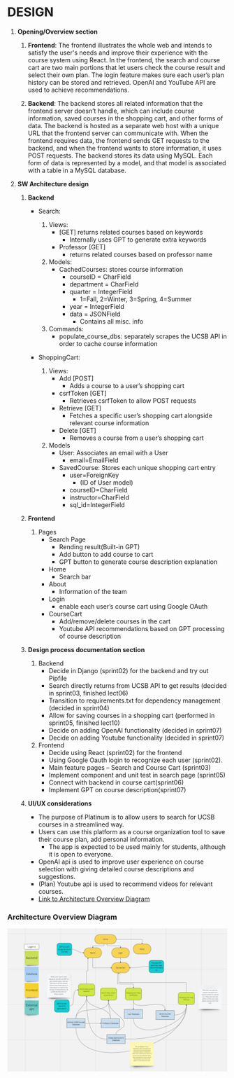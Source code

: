 # DESIGN

1. **Opening/Overview section**
    1. **Frontend**: The frontend illustrates the whole web and intends to satisfy the user's needs and improve their experience with the course system using React. In the frontend, the search and course cart are two main portions that let users check the course result and select their own plan. The login feature makes sure each user’s plan history can be stored and retrieved. OpenAI and YouTube API are used to achieve recommendations.

    2. **Backend**: The backend stores all related information that the frontend server doesn’t handle, which can include course information, saved courses in the shopping cart, and other forms of data. The backend is hosted as a separate web host with a unique URL that the frontend server can communicate with. When the frontend requires data, the frontend sends GET requests to the backend, and when the frontend wants to store information, it uses POST requests. The backend stores its data using MySQL. Each form of data is represented by a model, and that model is associated with a table in a MySQL database.

2. **SW Architecture design**
    1. **Backend**
        * Search:
            1. Views:
                * [GET] returns related courses based on keywords
                    * Internally uses GPT to generate extra keywords
                * Professor [GET]
                    * returns related courses based on professor name
            2. Models:
                * CachedCourses: stores course information
                    * courseID = CharField
                    * department = CharField
                    * quarter = IntegerField
                        * 1=Fall, 2=Winter, 3=Spring, 4=Summer
                    * year = IntegerField
                    * data = JSONField
                        * Contains all misc. info
            3. Commands:
                * populate_course_dbs: separately scrapes the UCSB API in order to cache course information
        
        * ShoppingCart:
            1. Views:
                * Add [POST]
                    * Adds a course to a user’s shopping cart
                * csrfToken [GET]
                    * Retrieves csrfToken to allow POST requests
                * Retrieve [GET]
                    * Fetches a specific user’s shopping cart alongside relevant course information
                * Delete [GET]
                    * Removes a course from a user’s shopping cart
            2. Models
                * User: Associates an email with a User
                    * email=EmailField
                * SavedCourse: Stores each unique shopping cart entry
                    * user=ForeignKey
                        * (ID of User model)
                    * courseID=CharField
                    * instructor=CharField
                    * sql_id=IntegerField

    2. **Frontend**
        1. Pages
            * Search Page
                * Rending result(Built-in GPT)
                * Add button to add course to cart
                * GPT button to generate course description explanation
            * Home
                * Search bar
            * About
                * Information of the team
            * Login
                * enable each user’s course cart using Google OAuth
            * CourseCart
                * Add/remove/delete courses in the cart
                * Youtube API recommendations based on GPT processing of course description

    3. **Design process documentation section**
        1. Backend
            * Decide in Django (sprint02) for the backend and try out Pipfile
            * Search directly returns from UCSB API to get results (decided in sprint03, finished lect06)
            * Transition to requirements.txt for dependency management (decided in sprint04)
            * Allow for saving courses in a shopping cart (performed in sprint05, finished lect10)
            * Decide on adding OpenAI functionality (decided in sprint07)
            * Decide on adding Youtube functionality (decided in sprint07)
        2. Frontend
            * Decide using React (sprint02) for the frontend
            * Using Google Oauth login to recognize each user (sprint02). 
            * Main feature pages – Search and Course Cart (sprint03)
            * Implement component and unit test in search page (sprint05)
            * Connect with backend in course cart(sprint06)
            * Implement GPT on course description(sprint07)

    4. **UI/UX considerations**
        * The purpose of Platinum is to allow users to search for UCSB courses in a streamlined way.
        * Users can use this platform as a course organization tool to save their course plan, add personal information.
            * The app is expected to be used mainly for students, although it is open to everyone.
        * OpenAI api is used to improve user experience on course selection with giving detailed course descriptions and suggestions.
        * (Plan) Youtube api is used to recommend videos for relevant courses.
        * [Link to Architecture Overview Diagram](https://miro.com/app/board/uXjVNmFvuas=/?share_link_id=192027045456)

### Architecture Overview Diagram
![Architecture overview diagram](arch-diagram.png)
